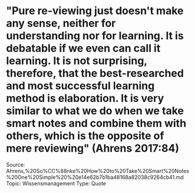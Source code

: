 # "Pure re-viewing just doesn't make any sense, neither for understanding nor for learning. It is debatable if we even can call it learning. It is not surprising, therefore, that the best-researched and most successful learning method is elaboration. It is very similar to what we do when we take smart notes and combine them with others, which is the opposite of mere reviewing" (Ahrens 2017:84)

Source: Ahrens,%20So%CC%88nke%20How%20to%20Take%20Smart%20Notes%20One%20Simple%20%20e14e62b7b1ba48168a82038c9264cb41.md
Topic: Wissensmanagement
Type: Quote